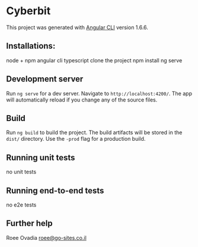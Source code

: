 # Cyberbit

This project was generated with [Angular CLI](https://github.com/angular/angular-cli) version 1.6.6.

## Installations:

node + npm
angular cli
typescript
clone the project
npm install 
ng serve



## Development server

Run `ng serve` for a dev server. Navigate to `http://localhost:4200/`. The app will automatically reload if you change any of the source files.


## Build

Run `ng build` to build the project. The build artifacts will be stored in the `dist/` directory. Use the `-prod` flag for a production build.

## Running unit tests

no unit tests
## Running end-to-end tests

no e2e tests

## Further help

Roee Ovadia
roee@go-sites.co.il